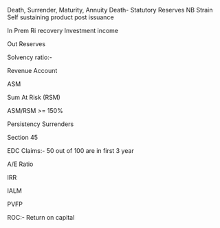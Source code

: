 Death, Surrender, Maturity, Annuity
Death- 
Statutory Reserves
NB Strain
Self sustaining product post issuance

In
Prem
Ri recovery
Investment income

Out
Reserves


Solvency ratio:- 



Revenue Account

ASM

Sum At Risk (RSM)

ASM/RSM >= 150%

Persistency
Surrenders

Section 45

EDC Claims:- 50 out of 100 are in first 3 year

A/E Ratio

IRR

IALM

PVFP

ROC:- Return on capital
